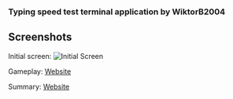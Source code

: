 ### Typing speed test terminal application by WiktorB2004

## Screenshots

Initial screen:
![Initial Screen](docs/initial.jpg)

Gameplay:
[Website](docs/game.jpg)

Summary:
[Website](docs/summary.jpg)




